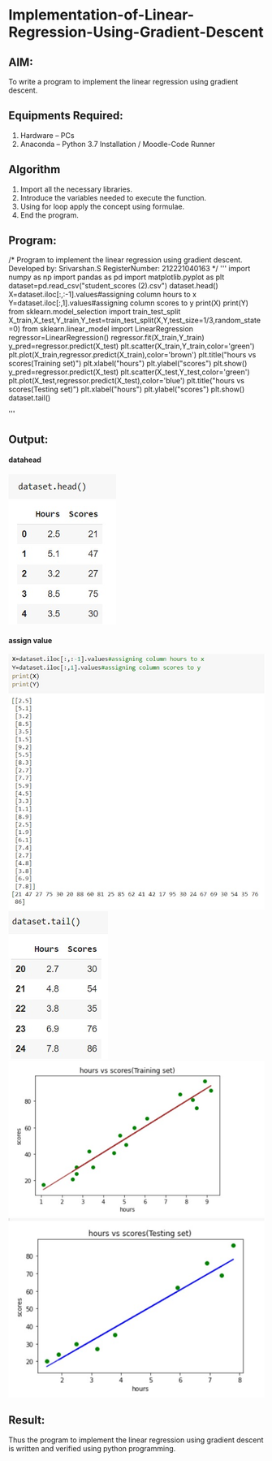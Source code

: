 # Implementation-of-Linear-Regression-Using-Gradient-Descent

## AIM:
To write a program to implement the linear regression using gradient descent.

## Equipments Required:
1. Hardware – PCs
2. Anaconda – Python 3.7 Installation / Moodle-Code Runner

## Algorithm
1. Import all the necessary libraries.
2. Introduce the variables needed to execute the function.
3. Using for loop apply the concept using formulae.
4.  End the program.

## Program:

/*
Program to implement the linear regression using gradient descent.
Developed by: Srivarshan.S
RegisterNumber:  212221040163
*/
'''
import numpy as np
import pandas as pd
import matplotlib.pyplot as plt
dataset=pd.read_csv("student_scores (2).csv")
dataset.head()
X=dataset.iloc[:,:-1].values#assigning column hours to x 
Y=dataset.iloc[:,1].values#assigning column scores to y
print(X)
print(Y)
from sklearn.model_selection import train_test_split
X_train,X_test,Y_train,Y_test=train_test_split(X,Y,test_size=1/3,random_state=0)
from sklearn.linear_model import LinearRegression
regressor=LinearRegression()
regressor.fit(X_train,Y_train)
y_pred=regressor.predict(X_test)
plt.scatter(X_train,Y_train,color='green')
plt.plot(X_train,regressor.predict(X_train),color='brown')
plt.title("hours vs scores(Training set)")
plt.xlabel("hours")
plt.ylabel("scores")
plt.show()
y_pred=regressor.predict(X_test)
plt.scatter(X_test,Y_test,color='green')
plt.plot(X_test,regressor.predict(X_test),color='blue')
plt.title("hours vs scores(Testing set)")
plt.xlabel("hours")
plt.ylabel("scores")
plt.show()
dataset.tail()
 
'''
## Output:
#### datahead
![linear regression using gradient descent](https://github.com/srivarshan123/Implementation-of-Linear-Regression-Using-Gradient-Descent/blob/main/datahead.jpeg)
#### assign value
![linear regression using gradient descent](https://github.com/srivarshan123/Implementation-of-Linear-Regression-Using-Gradient-Descent/blob/main/assign.jpeg)
![linear regression using gradient descent](https://github.com/srivarshan123/Implementation-of-Linear-Regression-Using-Gradient-Descent/blob/main/datatail.jpeg)
![linear regression using gradient descent](https://github.com/srivarshan123/Implementation-of-Linear-Regression-Using-Gradient-Descent/blob/main/output.jpeg)
![linear regression using gradient descent](https://github.com/srivarshan123/Implementation-of-Linear-Regression-Using-Gradient-Descent/blob/main/output2.jpeg)


## Result:
Thus the program to implement the linear regression using gradient descent is written and verified using python programming.
